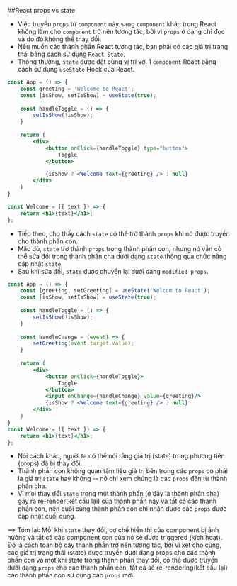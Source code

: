 ##React props vs state

- Việc truyền `props` từ `component` này sang `component` khác trong React không làm cho `component` trở nên tương tác, bởi vì `props` ở dạng chỉ đọc và do đó không thể thay đổi.
- Nếu muốn các thành phần React tương tác, bạn phải có các giá trị trạng thái bằng cách sử dụng `React State`.
- Thông thường, `state` được đặt cùng vị trí với 1 `component` React bằng cách sử dụng `useState` Hook của React.

```jsx
const App = () => {
    const greeting = 'Welcome to React';
    const [isShow, setIsShow] = useState(true);
    
    const handleToggle = () => {
        setIsShow(!isShow);
    }
    
    return (
        <div>
            <button onClick={handleToggle} type="button">
                Toggle
            </button>

            {isShow ? <Welcome text={greeting} /> : null}
        </div>
    )
}

const Welcome = ({ text }) => {
    return <h1>{text}</h1>;
};
```

- Tiếp theo, cho thấy cách `state` có thể trở thành `props` khi nó được truyền cho thành phần con.
- Mặc dù, `state` trở thành `props` trong thành phần con, nhưng nó vẫn có thể sửa đổi trong thành phần cha dưới dạng `state` thông qua chức năng cập nhật `state`.
- Sau khi sửa đổi, `state` được chuyển lại dưới dạng `modified props`.

```jsx
const App = () => {
    const [greeting, setGreeting] = useState('Welcom to React');
    const [isShow, setIsShow] = useState(true);
    
    const handleToggle = () => {
        setIsShow(!isShow);
    }
    
    const handleChange = (event) => {
        setGreeting(event.target.value);
    }
    
    return (
        <div>
            <button onClick={handleToggle}>
                Toggle
            </button>
            <input onChange={handleChange} value={greeting}/>
            {isShow ? <Welcome text={greeting} /> : null}
        </div>
    )
}
const Welcome = ({ text }) => {
    return <h1>{text}</h1>;
};

```
- Nói cách khác, người ta có thể nói rằng giá trị (state) trong phương tiện (props) đã bị thay đổi.
- Thành phần con không quan tâm liệu giá trị bên trong các `props` có phải là giá trị `state` hay không -- nó chỉ xem chúng là các `props` đến từ thành phần cha.
- Vì mọi thay đổi `state` trong một thành phần (ở đây là thành phần cha) gây ra re-render(kết cấu lại) của thành phần này và tất cả các thành phần con, nên cuối cùng thành phần con chỉ nhận được các `props` được cập nhật  cuối cùng.

==> Tóm lại: Mỗi khi `state` thay đổi, cơ chế hiển thị của component bị ảnh hưởng và tất cả các component con của nó sẽ được triggered (kích hoạt). Đó là cách toàn bộ cây thành phần trở nên tương tác, bởi vì xét cho cùng, các giá trị trạng thái (state) được truyền dưới dạng props cho các thành phần con và một khi state trong thành phần thay đổi, có thể được truyền dưới dạng `props` cho các thành phần con, tất cả sẽ re-rendering(kết cấu lại) các thành phần con sử dụng các `props` mới.

